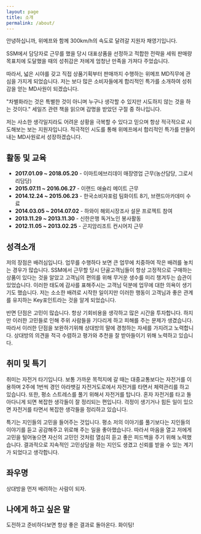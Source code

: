 ```yaml
---
layout: page
title: 소개
permalink: /about/
---
```


안녕하십니까, 위메프와 함께 300km/h의 속도로 달려갈 지원자 채영기입니다.

SSM에서 담당자로 근무를 했을 당시 대표상품을 선정하고 적합한 전략을 세워 판매량 목표치에 도달했을 때의 성취감은 저에게 엄청난 만족을 가져다 주었습니다.

따라서, 넓은 시야를 갖고 직접 상품기획부터 판매까지 수행하는 위메프 MD직무에 관심을 가지게 되었습니다. 저는 보다 많은 소비자들에게 합리적인 특가를 소개하여 성취감을 얻는 MD사원이 되겠습니다.

"차별화라는 것은 특별한 것이 아니며 누구나 생각할 수 있지만 시도하지 않는 것을 하는 것이다." 세일즈 관련 책을 읽으며 감명을 받았던 구절 중 하나입니다.

 저는 사소한 생각일지라도 어려운 상황을 극복할 수 있다고 믿으며 항상 적극적으로 시도해보는 보는 지원자입니다.
적극적인 시도를 통해 위메프에서 합리적인 특가를 만들어 내는 MD사원로서 성장하겠습니다.


## 활동 및 교육

* **2017.01.09 ~ 2018.05.20** - 이마트에브리데이 매장영업 근무(농산담당, 그로서리담당)
* **2015.07.11 ~ 2016.06.27** - 이랜드 애슐리 메이트 근무
* **2014.12.24 ~ 2015.06.23** - 한국소비자포럼 팀화이트 8기, 브랜드아카데미 수료
* **2014.03.05 ~ 2014.07.02** - 하와이 해외시장조사 설문 프로젝트 참여
* **2013.11.29 ~ 2013.11.30** - 신한은행 독거노인 봉사활동
* **2012.11.05 ~ 2013.02.25** - 곤지암리조트 컨시어지 근무

## 성격소개
저의 장점은 배려심입니다. 업무를 수행하다 보면 큰 업무에 치중하여 작은 배려를 놓치는 경우가 많습니다. SSM에서 근무할 당시 단골고객님들이 항상 고정적으로 구매하는 상품이 있다는 것을 알았고 고객님의 편의를 위해 무거운 생수를 미리 챙겨두는 습관이 있었습니다. 이러한 태도에 감사를 표해주시는 고객님 덕분에 업무에 대한 의욕이 생기기도 했습니다. 저는 소소한 배려로 시작한 일이지만 이러한 행동이 고객님과 좋은 관계를 유지하는 Key포인트라는 것을 알게 되었습니다.

반면 단점은 고민이 많습니다. 항상 기회비용을 생각하고 많은 시간을 투자합니다. 하지만 이러한 고민들로 인해 주위 사람들을 기다리게 하고 피해를 주는 문제가 생겼습니다.
따라서 이러한 단점을 보완하기위해 상대방의 말에 경청하는 자세를 가지려고 노력합니다. 상대방의 의견을 적극 수렴하고 평가와 추천을 잘 받아들이기 위해 노력하고 있습니다.

## 취미 및 특기
취미는 자전거 타기입니다. 보통 가까운 목적지에 갈 때는 대중교통보다는 자전거를 이용하며 2주에 1번씩 경인 아라뱃길 자전거도로에서 자전거를 타면서 체력관리를 하고 있습니다.
또한, 평소 스트레스를 풀기 위해서 자전거를 탑니다. 혼자 자전거를 타고 돌아다니게 되면 복잡한 생각들이 잘 정리되는 편입니다. 걱정이 생기거나 힘든 일이 있으면 자전거를 타면서 복잡한 생각들을 정리하고 있습니다.

특기는 지인들의 고민을 들어주는 것입니다. 평소 저의 이야기를 풀기보다는 지인들의 이야기를 듣고 공감해주고 위로해 주는 일을 좋아했습니다. 따라서 마음을 열고 저에게 고민을 털어놓으면 자신의 고민인 것처럼 열심히 듣고 좋은 피드백을 주기 위해 노력했습니다. 결과적으로 지속적인 고민상담을 하는 지인도 생겼고 신뢰를 받을 수 있는 계기가 되었다고 생각합니다.

## 좌우명
상대방을 먼저 배려하는 사람이 되자.

## 나에게 하고 싶은 말
도전하고 준비하다보면 항상 좋은 결과로 돌아온다. 화이팅!
